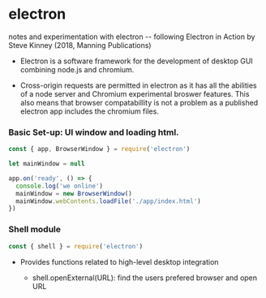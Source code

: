 # electron
notes and experimentation with electron -- following Electron in Action by Steve Kinney (2018, Manning Publications)

* Electron is a software framework for the development of desktop GUI combining node.js and chromium.

* Cross-origin requests are permitted in electron as it has all the abilities of a node server and Chromium experimental broswer features. This also means that browser compatabillity is not a problem as a published electron app includes the chromium files. 

### Basic Set-up: UI window and loading html.

```javascript
const { app, BrowserWindow } = require('electron')

let mainWindow = null

app.on('ready', () => {
  console.log('we online')
  mainWindow = new BrowserWindow()
  mainWindow.webContents.loadFile('./app/index.html')
})
```

### Shell module 
```javascript
const { shell } = require('electron')
```
* Provides functions related to high-level desktop integration

  - shell.openExternal(URL): find the users prefered browser and open URL
